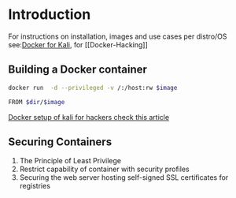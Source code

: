 # Introduction

For instructions on installation, images and use cases per distro/OS see:[Docker for Kali](Hacker-Distros/Kali/dockerForKali), for [[Docker-Hacking]]

## Building a Docker container

```bash
docker run  -d --privileged -v /:/host:rw $image

FROM $dir/$image
```

[Docker setup of kali  for hackers check this article](https://www.pentestpartners.com/security-blog/docker-for-hackers-a-pen-testers-guide/)

## Securing Containers
1. The Principle of Least Privilege
2. Restrict capability of container with security profiles
3. Securing the web server hosting self-signed SSL certificates for registries